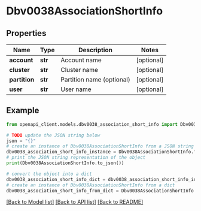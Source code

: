 # Dbv0038AssociationShortInfo


## Properties

Name | Type | Description | Notes
------------ | ------------- | ------------- | -------------
**account** | **str** | Account name | [optional] 
**cluster** | **str** | Cluster name | [optional] 
**partition** | **str** | Partition name (optional) | [optional] 
**user** | **str** | User name | [optional] 

## Example

```python
from openapi_client.models.dbv0038_association_short_info import Dbv0038AssociationShortInfo

# TODO update the JSON string below
json = "{}"
# create an instance of Dbv0038AssociationShortInfo from a JSON string
dbv0038_association_short_info_instance = Dbv0038AssociationShortInfo.from_json(json)
# print the JSON string representation of the object
print(Dbv0038AssociationShortInfo.to_json())

# convert the object into a dict
dbv0038_association_short_info_dict = dbv0038_association_short_info_instance.to_dict()
# create an instance of Dbv0038AssociationShortInfo from a dict
dbv0038_association_short_info_from_dict = Dbv0038AssociationShortInfo.from_dict(dbv0038_association_short_info_dict)
```
[[Back to Model list]](../README.md#documentation-for-models) [[Back to API list]](../README.md#documentation-for-api-endpoints) [[Back to README]](../README.md)


